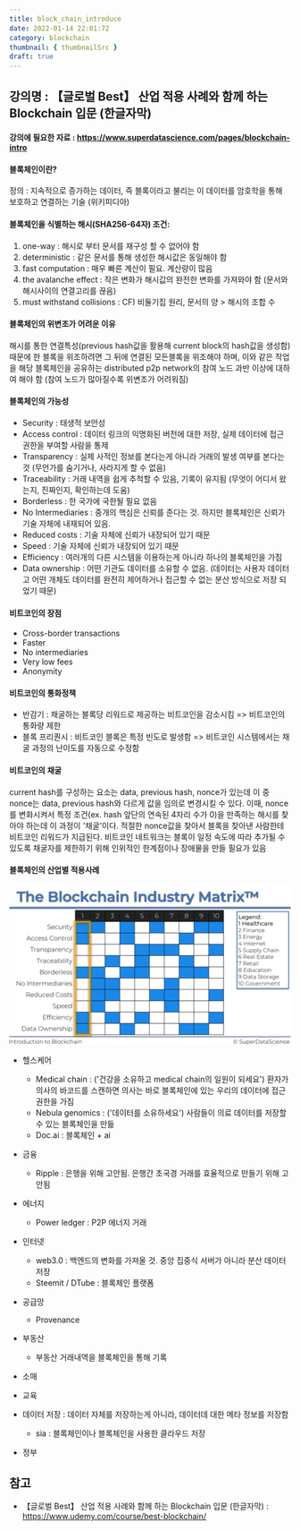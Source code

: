 ```yaml
---
title: block_chain_introduce
date: 2022-01-14 22:01:72
category: blockchain
thumbnail: { thumbnailSrc }
draft: true
---
```


## 강의명 : 【글로벌 Best】 산업 적용 사례와 함께 하는 Blockchain 입문 (한글자막)
#### 강의에 필요한 자료 : https://www.superdatascience.com/pages/blockchain-intro

#### 블록체인이란?
정의 : 지속적으로 증가하는 데이터, 즉 블록이라고 불리는 이 데이터를 암호학을 통해 보호하고 연결하는 기술 (위키피디아)

#### 블록체인을 식별하는 해시(SHA256-64자) 조건: 
1. one-way : 해시로 부터 문서를 재구성 할 수 없어야 함
2. deterministic : 같은 문서를 통해 생성한 해시값은 동일해야 함
3. fast computation : 매우 빠른 계산이 필요. 계산량이 많음
4. the avalanche effect : 작은 변화가 해시값의 완전한 변화를 가져와야 함 (문서와 해시사이의 연결고리를 끊음)
5. must withstand collisions : CF) 비둘기집 원리, 문서의 양 > 해시의 조합 수

#### 블록체인의 위변조가 어려운 이유
해시를 통한 연결특성(previous hash값을 활용해 current block의 hash값을 생성함) 때문에 한 블록을 위조하려면 그 뒤에 연결된 모든블록을 위조해야 하며,
이와 같은 작업을 해당 블록체인을 공유하는 distributed p2p network의 참여 노드 과반 이상에 대하여 해야 함 (참여 노드가 많아질수록 위변조가 어려워짐)

#### 블록체인의 가능성
* Security : 태생적 보안성
* Access control : 데이터 링크의 익명화된 버전에 대한 저장, 실제 데이터에 접근 권한을 부여할 사람을 통제
* Transparency : 실제 사적인 정보를 본다는게 아니라 거래의 발생 여부를 본다는 것 (무언가를 숨기거나, 사라지게 할 수 없음)
* Traceability : 거래 내역을 쉽게 추척할 수 있음, 기록이 유지됨 (무엇이 어디서 왔는지, 진짜인지, 확인하는데 도움)
* Borderless : 한 국가에 국한될 필요 없음
* No Intermediaries : 중개의 핵심은 신뢰를 준다는 것. 하지만 블록체인은 신뢰가 기술 자체에 내재되어 있음. 
* Reduced costs : 기술 자체에 신뢰가 내장되어 있기 때문
* Speed : 기술 자체에 신뢰가 내장되어 있기 때문
* Efficiency : 여러개의 다른 시스템을 이용하는게 아니라 하나의 블록체인을 가짐
* Data ownership : 어떤 기관도 데이터를 소유할 수 없음. (데이터는 사용자 데이터고 어떤 개체도 데이터를 완전히 제어하거나 접근할 수 없는 분산 방식으로 저장 되었기 때문)

#### 비트코인의 장점
* Cross-border transactions
* Faster
* No intermediaries
* Very low fees
* Anonymity

#### 비트코인의 통화정책
* 반감기 : 채굴하는 블록당 리워드로 제공하는 비트코인을 감소시킴 => 비트코인의 통화량 제한
* 블록 프리퀀시 : 비트코인 블록은 특정 빈도로 발생함 => 비트코인 시스템에서는 채굴 과정의 난이도를 자동으로 수정함

#### 비트코인의 채굴
current hash를 구성하는 요소는 data, previous hash, nonce가 있는데 이 중 nonce는 data, previous hash와 다르게 값을 임의로 변경시킬 수 있다.
이때, nonce를 변화시켜서 특정 조건(ex. hash 앞단의 연속된 4자리 수가 0)을 만족하는 해시를 찾아야 하는데 이 과정이 '채굴'이다. 적절한 nonce값을 찾아서 
블록을 찾아낸 사람한테 비트코인 리워드가 지급된다. 
비트코인 네트워크는 블록이 일정 속도에 따라 추가될 수 있도록 채굴자를 제한하기 위해 인위적인 한계점이나 장애물을 만들 필요가 있음

#### 블록체인의 산업별 적용사례
![blockchain_industry_matrix](./image/blockchain_industry_matrix_2022-01-16.png)

* 헬스케어
  * Medical chain : ('건강을 소유하고 medical chain의 일원이 되세요') 환자가 의사의 바코드를 스캔하면 의사는 바로 블록체인에 있는 우리의 데이터에 접근 권한을 가짐
  * Nebula genomics : ('데이터를 소유하세요') 사람들이 의료 데이터를 저장할 수 있는 블록체인을 만듦
  * Doc.ai : 블록체인 + ai

* 금융 
  * Ripple : 은행을 위해 고안됨. 은행간 초국경 거래를 효율적으로 만들기 위해 고안됨

* 에너지
  * Power ledger : P2P 에너지 거래

* 인터넷
  * web3.0 : 백엔드의 변화를 가져올 것. 중앙 집중식 서버가 아니라 분산 데이터 저장
  * Steemit / DTube : 블록체인 플랫폼

* 공급망
  * Provenance

* 부동산
  * 부동산 거래내역을 블록체인을 통해 기록

* 소매

* 교육

* 데이터 저장 : 데이터 자체를 저장하는게 아니라, 데이터데 대한 메타 정보를 저장함
  * sia : 블록체인이나 블록체인을 사용한 클라우드 저장

* 정부

## 참고
- 【글로벌 Best】 산업 적용 사례와 함께 하는 Blockchain 입문 (한글자막) : https://www.udemy.com/course/best-blockchain/